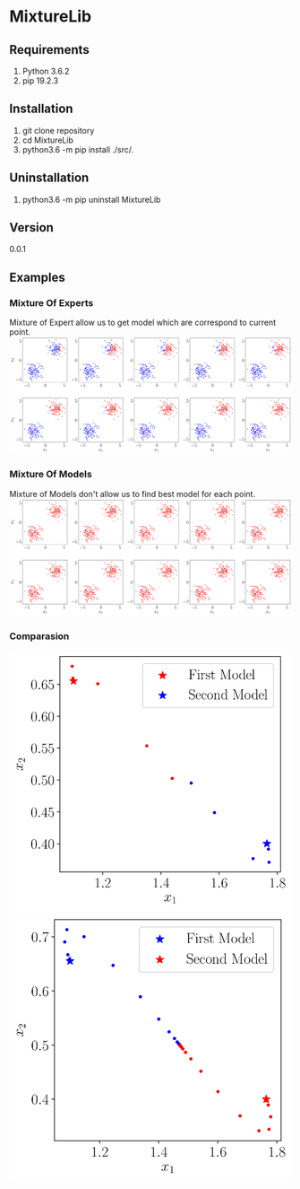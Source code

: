 # MixtureLib

## Requirements
1. Python 3.6.2
2. pip 19.2.3

## Installation
1. git clone repository
2. cd MixtureLib
3. python3.6 -m pip install ./src/.

## Uninstallation
1. python3.6 -m pip uninstall MixtureLib

## Version
0.0.1

## Examples
### Mixture Of Experts
Mixture of Expert allow us to get model which are correspond to current point.
![Mixture of Experts Leaning image](https://github.com/andriygav/MixtureLib/raw/master/examples/pictures/pi_predicftion_experts.png)

### Mixture Of Models
Mixture of Models don't allow us to find best model for each point.
![Mixture of Models Leaning image](https://github.com/andriygav/MixtureLib/raw/master/examples/pictures/pi_predicftion_models.png)

### Comparasion
![Mixture of Experts Leaning parameters](https://raw.githubusercontent.com/andriygav/MixtureLib/master/examples/pictures/parameters_expers.png)
![Mixture of Models Leaning parameters](https://raw.githubusercontent.com/andriygav/MixtureLib/master/examples/pictures/parameters_models.png)
